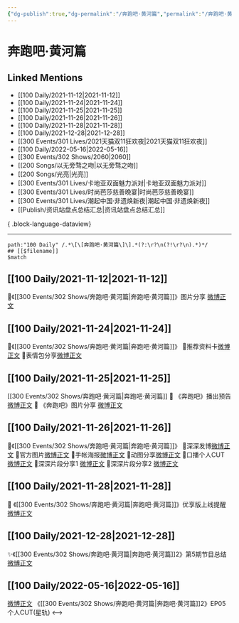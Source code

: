 ```yaml
---
{"dg-publish":true,"dg-permalink":"/奔跑吧·黄河篇","permalink":"/奔跑吧·黄河篇/","created":"2022-12-04T16:55:16.000+08:00","updated":"2023-08-24T19:08:17.602+08:00"}
---
```


# 奔跑吧·黄河篇

## Linked Mentions
- [[100 Daily/2021-11-12\|2021-11-12]]
- [[100 Daily/2021-11-24\|2021-11-24]]
- [[100 Daily/2021-11-25\|2021-11-25]]
- [[100 Daily/2021-11-26\|2021-11-26]]
- [[100 Daily/2021-11-28\|2021-11-28]]
- [[100 Daily/2021-12-28\|2021-12-28]]
- [[300 Events/301 Lives/2021天猫双11狂欢夜\|2021天猫双11狂欢夜]]
- [[100 Daily/2022-05-16\|2022-05-16]]
- [[300 Events/302 Shows/2060\|2060]]
- [[200 Songs/以无旁骛之吻\|以无旁骛之吻]]
- [[200 Songs/光亮\|光亮]]
- [[300 Events/301 Lives/卡地亚双面魅力派对\|卡地亚双面魅力派对]]
- [[300 Events/301 Lives/时尚芭莎慈善晚宴\|时尚芭莎慈善晚宴]]
- [[300 Events/301 Lives/潮起中国·非遗焕新夜\|潮起中国·非遗焕新夜]]
- [[Publish/资讯站盘点总结汇总\|资讯站盘点总结汇总]]

{ .block-language-dataview}

---

```expander
path:"100 Daily" /.*\[\[奔跑吧·黄河篇\]\].*(?:\r?\n(?!\r?\n).*)*/
## [[$filename]]
$match
```
## [[100 Daily/2021-11-12\|2021-11-12]]
🌟《[[300 Events/302 Shows/奔跑吧·黄河篇\|奔跑吧·黄河篇]]》图片分享 [微博正文](https://m.weibo.cn/6466290670/4702847424005319)
## [[100 Daily/2021-11-24\|2021-11-24]]
🌟《[[300 Events/302 Shows/奔跑吧·黄河篇\|奔跑吧·黄河篇]]》
💫推荐资料卡[微博正文](https://m.weibo.cn/6466290670/4707096685446760)
💫表情包分享[微博正文](https://m.weibo.cn/6466290670/4707036992636477)
## [[100 Daily/2021-11-25\|2021-11-25]]
[[300 Events/302 Shows/奔跑吧·黄河篇\|奔跑吧·黄河篇]]
💫 《奔跑吧》播出预告 [微博正文](https://m.weibo.cn/6466290670/4707409664936633)
💫 《奔跑吧》图片分享 [微博正文](https://m.weibo.cn/6466290670/4707441176743902)
## [[100 Daily/2021-11-26\|2021-11-26]]
🌟《[[300 Events/302 Shows/奔跑吧·黄河篇\|奔跑吧·黄河篇]]》
💫深深发博[微博正文](https://m.weibo.cn/6466290670/4707866898599245)
💫官方图片[微博正文](https://m.weibo.cn/6466290670/4707773886234724)
💫手帐海报[微博正文](https://m.weibo.cn/6466290670/4707814687639555)
💫动图分享[微博正文](https://m.weibo.cn/6466290670/4707887178580259)
💫口播个人CUT [微博正文](https://m.weibo.cn/6466290670/4707816050266699)
💫深深片段分享1 [微博正文](https://m.weibo.cn/6466290670/4707887962128843)
💫深深片段分享2 [微博正文](https://m.weibo.cn/6466290670/4707810607369176)
## [[100 Daily/2021-11-28\|2021-11-28]]
💫 《[[300 Events/302 Shows/奔跑吧·黄河篇\|奔跑吧·黄河篇]]》优享版上线提醒 [微博正文](https://weibo.com/detail/4708485013701426)
## [[100 Daily/2021-12-28\|2021-12-28]]
✨《[[300 Events/302 Shows/奔跑吧·黄河篇\|奔跑吧·黄河篇]]2》第5期节目总结[微博正文](https://m.weibo.cn/6466290670/4719491777567565)
## [[100 Daily/2022-05-16\|2022-05-16]]
[微博正文](https://m.weibo.cn/6466290670/4769753577557837) 《[[300 Events/302 Shows/奔跑吧·黄河篇\|奔跑吧·黄河篇]]2》EP05个人CUT(星轨)
<-->